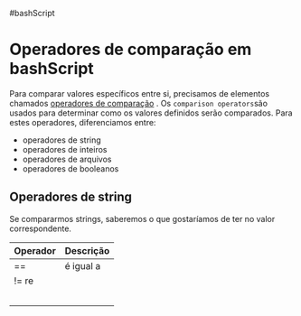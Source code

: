 #bashScript 
# Operadores de comparação em bashScript

Para comparar valores específicos entre si, precisamos de elementos chamados [operadores de comparação](https://www.tldp.org/LDP/abs/html/comparison-ops.html) . Os `comparison operators`são usados ​​para determinar como os valores definidos serão comparados. Para estes operadores, diferenciamos entre:

- operadores de string
- operadores de inteiros
- operadores de arquivos
- operadores de booleanos

## Operadores de string

Se compararmos strings, saberemos o que gostaríamos de ter no valor correspondente.


| Operador | Descrição |
| -------- | --------- |
| ==       | é igual a |
| != re    |           |
|          |           |
|          |           |
|          |           |
|          |           |
|          |           |











